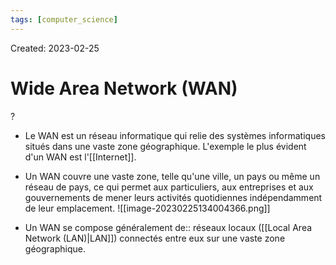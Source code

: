 ```yaml
---
tags: [computer_science] 
---
```

Created: 2023-02-25

# Wide Area Network (WAN)
?
- Le WAN est un réseau informatique qui relie des systèmes informatiques situés dans une vaste zone géographique. L'exemple le plus évident d'un WAN est l'[[Internet]].
- Un WAN couvre une vaste zone, telle qu'une ville, un pays ou même un réseau de pays, ce qui permet aux particuliers, aux entreprises et aux gouvernements de mener leurs activités quotidiennes indépendamment de leur emplacement.
![[image-20230225134004366.png]]


- Un WAN se compose généralement de:: réseaux locaux ([[Local Area Network (LAN)|LAN]]) connectés entre eux sur une vaste zone géographique.